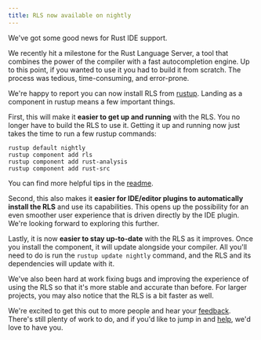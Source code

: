 ```yaml
---
title: RLS now available on nightly
---
```


We've got some good news for Rust IDE support.

We recently hit a milestone for the Rust Language Server, a tool that combines the power of the compiler with a fast autocompletion engine.  Up to this point, if you wanted to use it you had to build it from scratch.  The process was tedious, time-consuming, and error-prone.

We're happy to report you can now install RLS from [rustup](https://rustup.rs/).  Landing as a component in rustup means a few important things.

First, this will make it **easier to get up and running** with the RLS. You no longer have to build the RLS to use it. Getting it up and running now just takes the time to run a few rustup commands:

```
rustup default nightly
rustup component add rls
rustup component add rust-analysis
rustup component add rust-src
```

You can find more helpful tips in the [readme](https://github.com/rust-lang-nursery/rls/blob/master/README.md).

Second, this also makes it **easier for IDE/editor plugins to automatically install the RLS** and use its capabilities.  This opens up the possibility for an even smoother user experience that is driven directly by the IDE plugin.  We're looking forward to exploring this further.

Lastly, it is now **easier to stay up-to-date** with the RLS as it improves.  Once you install the component, it will update alongside your compiler.  All you'll need to do is run the `rustup update nightly` command, and the RLS and its dependencies will update with it.

We've also been hard at work fixing bugs and improving the experience of using the RLS so that it's more stable and accurate than before.  For larger projects, you may also notice that the RLS is a bit faster as well.

We're excited to get this out to more people and hear your [feedback](https://github.com/rust-lang-nursery/rls/issues).  There's still plenty of work to do, and if you'd like to jump in and [help](https://github.com/rust-lang-nursery/rls/blob/master/contributing.md), we'd love to have you.
